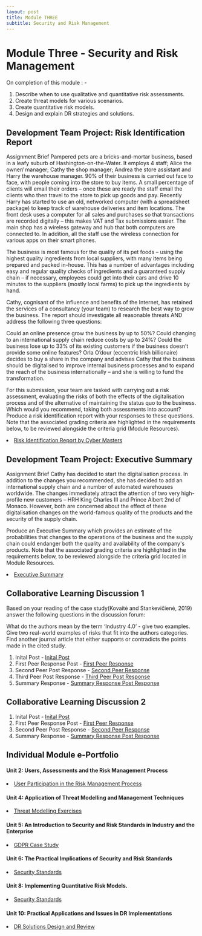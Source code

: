 ```yaml
---
layout: post
title: Module THREE
subtitle: Security and Risk Management
---
```

<h1>Module Three  - Security and Risk Management</h1>

On completion of this module : - 
<ol>
<li>Describe when to use qualitative and quantitative risk assessments.</li>
<li>Create threat models for various scenarios.</li>
<li>Create quantitative risk models.</li>
<li>Design and explain DR strategies and solutions.</li>
</ol>


## Development Team Project: Risk Identification Report
Assignment Brief
Pampered pets are a bricks-and-mortar business, based in a leafy suburb of Hashington-on-the-Water. It employs 4 staff; Alice the owner/ manager; Cathy the shop manager; Andrea the store assistant and Harry the warehouse manager. 90% of their business is carried out face to face, with people coming into the store to buy items. A small percentage of clients will email their orders – once these are ready the staff email the clients who then travel to the store to pick up goods and pay. Recently Harry has started to use an old, networked computer (with a spreadsheet package) to keep track of warehouse deliveries and item locations. The front desk uses a computer for all sales and purchases so that transactions are recorded digitally – this makes VAT and Tax submissions easier. The main shop has a wireless gateway and hub that both computers are connected to. In addition, all the staff use the wireless connection for various apps on their smart phones.

The business is most famous for the quality of its pet foods – using the highest quality ingredients from local suppliers, with many items being prepared and packed in-house. This has a number of advantages including easy and regular quality checks of ingredients and a guaranteed supply chain – if necessary, employees could get into their cars and drive 10 minutes to the suppliers (mostly local farms) to pick up the ingredients by hand.

Cathy, cognisant of the influence and benefits of the Internet, has retained the services of a consultancy (your team) to research the best way to grow the business. The report should investigate all reasonable threats AND address the following three questions:

Could an online presence grow the business by up to 50%?
Could changing to an international supply chain reduce costs by up to 24%?
Could the business lose up to 33% of its existing customers if the business doesn’t provide some online features?
Orla O’dour (eccentric Irish billionaire) decides to buy a share in the company and advises Cathy that the business should be digitalised to improve internal business processes and to expand the reach of the business internationally – and she is willing to fund the transformation.


For this submission, your team are tasked with carrying out a risk assessment, evaluating the risks of both the effects of the digitalisation process and of the alternative of maintaining the status quo to the business. Which would you recommend, taking both assessments into account? Produce a risk identification report with your responses to these questions. Note that the associated grading criteria are highlighted in the requirements below, to be reviewed alongside the criteria grid (Module Resources).

<li> <a href="https://github.com/DeepakSidhar/DeepakSidhar.github.io/blob/main/assets/ModuleThree/Risk%20Identification%20Report%20by%20Cyber%20Masters.pdf">Risk Identification Report by Cyber Masters</a></li>



## Development Team Project: Executive Summary
Assignment Brief
Cathy has decided to start the digitalisation process. In addition to the changes you recommended, she has decided to add an international supply chain and a number of automated warehouses worldwide. The changes immediately attract the attention of two very high-profile new customers – HRH King Charles III and Prince Albert 2nd of Monaco. However, both are concerned about the effect of these digitalisation changes on the world-famous quality of the products and the security of the supply chain.

Produce an Executive Summary which provides an estimate of the probabilities that changes to the operations of the business and the supply chain could endanger both the quality and availability of the company's products. Note that the associated grading criteria are highlighted in the requirements below, to be reviewed alongside the criteria grid located in Module Resources.

<li> <a href="https://github.com/DeepakSidhar/DeepakSidhar.github.io/blob/main/assets/ModuleThree/SRM_Unit-11_Development%20Team%20Project%20Executive%20Summary_CyberMasters_Assignment2%20(1).pdf">Executive Summary</a></li>




## Collaborative Learning Discussion 1

Based on your reading of the case study(Kovaitė and Stankevičienė, 2019) answer the following questions in the discussion forum:

What do the authors mean by the term ‘Industry 4.0’ - give two examples.
Give two real-world examples of risks that fit into the authors categories.
Find another journal article that either supports or contradicts the points made in the cited study.


<ol>
<li> Inital Post - <a href="https://github.com/DeepakSidhar/DeepakSidhar.github.io/blob/main/assets/ModuleThree/Collaborative%20Learning%20Discussion%201%20inital%20POST.pdf">Inital Post</a></li>
<li> First Peer Response Post - <a href="https://github.com/DeepakSidhar/DeepakSidhar.github.io/blob/main/assets/ModuleThree/Collaborative%20Learning%20Discussion%201%20response%201.pdf">First Peer Response</a></li>
<li> Second Peer Post Response - <a href="https://github.com/DeepakSidhar/DeepakSidhar.github.io/blob/main/assets/ModuleThree/Collaborative%20Learning%20Discussion%201%20response%202.pdf">Second Peer Response</a></li>
<li> Third Peer Post Response  - <a href="https://github.com/DeepakSidhar/DeepakSidhar.github.io/blob/main/assets/ModuleThree/Collaborative%20Learning%20Discussion%201%20response%203.pdf">Third Peer Post Response </a></li>
<li> Summary Response  - <a href="https://github.com/DeepakSidhar/DeepakSidhar.github.io/blob/main/assets/ModuleThree/Collaborative%20Learning%20Discussion%201%20Summary.pdf">Summary Response Post Response </a></li>
</ol>


## Collaborative Learning Discussion 2

<ol>
<li> Inital Post - <a href="https://github.com/DeepakSidhar/DeepakSidhar.github.io/blob/main/assets/ModuleThree/Collaborative%20Learning%20Discussion%202%20inital%20POST.pdf">Inital Post</a></li>
<li> First Peer Response Post - <a href="https://github.com/DeepakSidhar/DeepakSidhar.github.io/blob/main/assets/ModuleThree/Collaborative%20Learning%20Discussion%202%20response%201.pdf">First Peer Response</a></li>
<li> Second Peer Post Response - <a href="https://github.com/DeepakSidhar/DeepakSidhar.github.io/blob/main/assets/ModuleThree/Collaborative%20Learning%20Discussion%202%20response%202.pdf">Second Peer Response</a></li>
<li> Summary Response  - <a href="https://github.com/DeepakSidhar/DeepakSidhar.github.io/blob/main/assets/ModuleThree/Collaborative%20Learning%20Discussion%202%20Summary.pdf">Summary Response Post Response </a></li>
</ol>


## Individual Module e-Portfolio

>
<h4>Unit 2: Users, Assessments and the Risk Management Process</h4>
<li><a href="https://github.com/DeepakSidhar/DeepakSidhar.github.io/blob/main/assets/ModuleThree/User%20Participation%20in%20the%20Risk%20Management%20Process.pdf">User Participation in the Risk Management Process	</a></li>
<h4>Unit 4: Application of Threat Modelling and Management Techniques</h4>
<li><a href="https://github.com/DeepakSidhar/DeepakSidhar.github.io/blob/main/assets/ModuleThree/Threat%20Modelling%20Exercises.pdf">Threat Modelling Exercises	</a></li>
<h4>Unit 5: An Introduction to Security and Risk Standards in Industry and the Enterprise</h4>
<li><a href="https://github.com/DeepakSidhar/DeepakSidhar.github.io/blob/main/assets/ModuleThree/GDPR%20Case%20Studies.pdf">GDPR Case Study		</a></li>
<h4>Unit 6: The Practical Implications of Security and Risk Standards</h4>
<li> <a href="https://github.com/DeepakSidhar/DeepakSidhar.github.io/blob/main/assets/ModuleThree/Security%20Standards.pdf">Security Standards	</a></li>
<h4>Unit 8: Implementing Quantitative Risk Models.</h4>
<li> <a href="https://github.com/DeepakSidhar/DeepakSidhar.github.io/blob/main/assets/ModuleThree/Security%20Standards.pdf">Security Standards	</a></li>
<h4>Unit 10: Practical Applications and Issues in DR Implementations</h4>
<li> <a href="https://github.com/DeepakSidhar/DeepakSidhar.github.io/blob/main/assets/ModuleThree/DR%20Solutions%20Design%20and%20Review.pdf">DR Solutions Design and Review</a></li>

